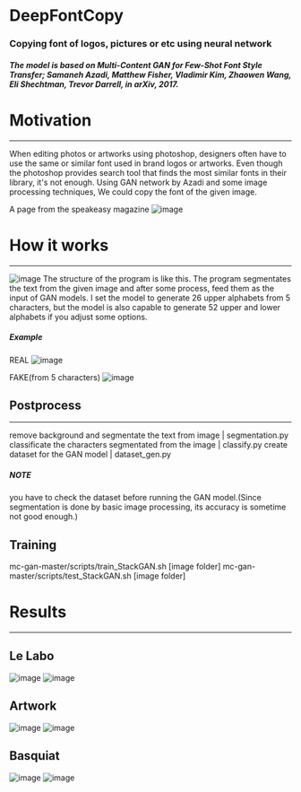 # DeepFontCopy
### Copying font of logos, pictures or etc using neural network

##### The model is based on Multi-Content GAN for Few-Shot Font Style Transfer; Samaneh Azadi, Matthew Fisher, Vladimir Kim, Zhaowen Wang, Eli Shechtman, Trevor Darrell, in arXiv, 2017.

# Motivation
---
When editing photos or artworks using photoshop, designers often have to use the same or similar font used in brand logos or artworks. Even though the photoshop provides search tool that finds the most similar fonts in their library, it's not enough. Using GAN network by Azadi and some image processing techniques, We could copy the font of the given image. 

A page from the speakeasy magazine
![image](https://user-images.githubusercontent.com/89527573/174338402-6152dd9b-4974-4685-bec5-43d43c75fab2.png)



# How it works
---
![image](https://user-images.githubusercontent.com/89527573/174338509-4dde91e4-fe57-45dd-b7f6-7650068dd802.png)
The structure of the program is like this. The program segmentates the text from the given image and after some process, feed them as the input of GAN models.
I set the model to generate 26 upper alphabets from 5 characters, but the model is also capable to generate 52 upper and lower alphabets if you adjust some options.

##### Example

REAL
![image](https://user-images.githubusercontent.com/89527573/174424610-3c9edb5d-05f6-48e8-8abc-2d41eabc5e16.png)

FAKE(from 5 characters)
![image](https://user-images.githubusercontent.com/89527573/174424660-5bf0d7d7-c1eb-4538-ae37-f4ca626da19e.png)



## Postprocess
---
remove background and segmentate the text from image | segmentation.py
classificate the characters segmentated from the image | classify.py
create dataset for the GAN model | dataset_gen.py
##### NOTE
you have to check the dataset before running the GAN model.(Since segmentation is done by basic image processing, its accuracy is sometime not good enough.)

## Training

mc-gan-master/scripts/train_StackGAN.sh [image folder]
mc-gan-master/scripts/test_StackGAN.sh [image folder]

# Results
---
## Le Labo
![image](https://user-images.githubusercontent.com/89527573/174338690-b591da65-43b3-40e0-95a8-3dcd31339e9f.png)
![image](https://user-images.githubusercontent.com/89527573/174338726-3609266b-6e11-48fd-86f9-656ef0795341.png)

## Artwork
![image](https://user-images.githubusercontent.com/89527573/174338787-907fbef3-38b7-4ab4-a602-119c735de383.png)
![image](https://user-images.githubusercontent.com/89527573/174338950-89be36a3-3bbf-47b1-8ead-2775017bfb45.png)

## Basquiat
![image](https://user-images.githubusercontent.com/89527573/174424518-6c5a57aa-9941-46db-88f6-59178c96b0a8.png)
![image](https://user-images.githubusercontent.com/89527573/174339048-6c6359c4-2918-4a88-b012-e8b83fa4cd23.png)
